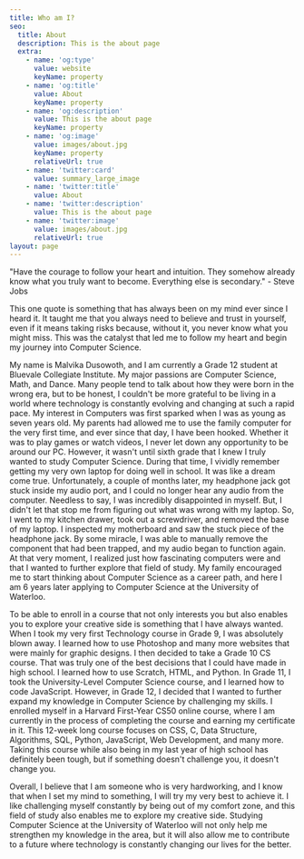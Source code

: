 ```yaml
---
title: Who am I?
seo:
  title: About
  description: This is the about page
  extra:
    - name: 'og:type'
      value: website
      keyName: property
    - name: 'og:title'
      value: About
      keyName: property
    - name: 'og:description'
      value: This is the about page
      keyName: property
    - name: 'og:image'
      value: images/about.jpg
      keyName: property
      relativeUrl: true
    - name: 'twitter:card'
      value: summary_large_image
    - name: 'twitter:title'
      value: About
    - name: 'twitter:description'
      value: This is the about page
    - name: 'twitter:image'
      value: images/about.jpg
      relativeUrl: true
layout: page
---
```

"Have the courage to follow your heart and intuition. They somehow already know what you truly want to become. Everything else is secondary."  - Steve Jobs

This one quote is something that has always been on my mind ever since I heard it. It taught me that you always need to believe and trust in yourself, even if it means taking risks because, without it, you never know what you might miss. This was the catalyst that led me to follow my heart and begin my journey into Computer Science.

My name is Malvika Dusowoth, and I am currently a Grade 12 student at Bluevale Collegiate Institute. My major passions are Computer Science, Math, and Dance. Many people tend to talk about how they were born in the wrong era, but to be honest, I couldn't be more grateful to be living in a world where technology is constantly evolving and changing at such a rapid pace. My interest in Computers was first sparked when I was as young as seven years old. My parents had allowed me to use the family computer for the very first time, and ever since that day, I have been hooked. Whether it was to play games or watch videos, I never let down any opportunity to be around our PC. However, it wasn't until sixth grade that I knew I truly wanted to study Computer Science. During that time, I vividly remember getting my very own laptop for doing well in school. It was like a dream come true. Unfortunately, a couple of months later, my headphone jack got stuck inside my audio port, and I could no longer hear any audio from the computer. Needless to say, I was incredibly disappointed in myself. But, I didn't let that stop me from figuring out what was wrong with my laptop. So, I went to my kitchen drawer, took out a screwdriver, and removed the base of my laptop. I inspected my motherboard and saw the stuck piece of the headphone jack. By some miracle, I was able to manually remove the component that had been trapped, and my audio began to function again. At that very moment, I realized just how fascinating computers were and that I wanted to further explore that field of study. My family encouraged me to start thinking about Computer Science as a career path, and here I am 6 years later applying to Computer Science at the University of Waterloo.

To be able to enroll in a course that not only interests you but also enables you to explore your creative side is something that I have always wanted. When I took my very first Technology course in Grade 9, I was absolutely blown away. I learned how to use Photoshop and many more websites that were mainly for graphic designs. I then decided to take a Grade 10 CS course. That was truly one of the best decisions that I could have made in high school. I learned how to use Scratch, HTML, and Python. In Grade 11, I took the University-Level Computer Science course, and I learned how to code JavaScript. However, in Grade 12, I decided that I wanted to further expand my knowledge in Computer Science by challenging my skills. I enrolled myself in a Harvard First-Year CS50 online course, where I am currently in the process of completing the course and earning my certificate in it. This 12-week long course focuses on CSS, C, Data Structure, Algorithms, SQL, Python, JavaScript, Web Development, and many more. Taking this course while also being in my last year of high school has definitely been tough, but if something doesn't challenge you, it doesn't change you.

Overall, I believe that I am someone who is very hardworking, and I know that when I set my mind to something, I will try my very best to achieve it. I like challenging myself constantly by being out of my comfort zone, and this field of study also enables me to explore my creative side. Studying Computer Science at the University of Waterloo will not only help me strengthen my knowledge in the area, but it will also allow me to contribute to a future where technology is constantly changing our lives for the better.
